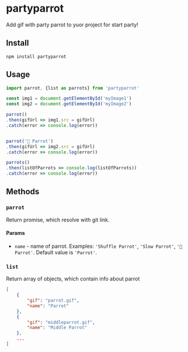 # partyparrot

Add gif with party parrot to yuor project for start party!

## Install

```
npm install partyparrot
```

## Usage

```javascript
import parrot, {list as parrots} from 'partyparrot'

const img1 = document.getElementById('myImage1')
const img2 = document.getElementById('myImage2')

parrot()
.then(gifUrl => img1.src = gifUrl)
.catch(error => console.log(error))


parrot('🍔 Parrot')
.then(gifUrl => img2.src = gifUrl)
.catch(error => console.log(error))

parrots()
.then(listOfParrots => console.log(listOfParrots))
.catch(error => console.log(error))
```

## Methods

### `parrot`

Return promise, which resolve with git link.

#### Params

* `name` - name of parrot. 
  Examples: `'Shuffle Parrot'`, `'Slow Parrot'`, `'🍕 Parrot'`. 
  Default value is `'Parrot'`.

### `list`

Return array of objects, which contain info about parrot

```json
[
    {
        "gif": "parrot.gif",
        "name": "Parrot"
    },
    {
        "gif": "middleparrot.gif",
        "name": "Middle Parrot"
    },
    ...
]
```


